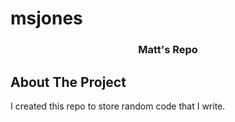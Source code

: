 # msjones

<h3 align="center">Matt's Repo</h3>

<!-- ABOUT THE PROJECT -->
## About The Project

I created this repo to store random code that I write.
